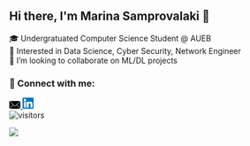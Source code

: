 ## Hi there, I'm Marina Samprovalaki 👋

<!--
**marina-sam14/marina-sam14** is a ✨ _special_ ✨ repository because its `README.md` (this file) appears on your GitHub profile.

Here are some ideas to get you started:

- 🔭 I’m currently working on ...
- 🌱 I’m currently learning ...
- 👯 I’m looking to collaborate on ...
- 🤔 I’m looking for help with ...
- 💬 Ask me about ...
- 📫 How to reach me: ...
- 😄 Pronouns: ...
- ⚡ Fun fact: ...
-->

🎓 Undergratuated Computer Science Student @ AUEB </br>
👀 Interested in Data Science, Cyber Security, Network Engineer </br>
👯 I’m looking to collaborate on ML/DL projects </br>
 
### 🤝 Connect with me:

<a href="mailto:info@edx.org"><img src="https://raw.githubusercontent.com/marina-sam14/marina-sam14/main/images/mail.jpg" alt="Marina Samprovalaki | LinkedIn" width="20px"/>
</a> 
<a href="https://www.linkedin.com/in/marina-samprovalaki/"><img  src="https://raw.githubusercontent.com/marina-sam14/marina-sam14/main/images/linkedin.svg" alt="Marina Samprovalaki | LinkedIn" width="20px"/>
</a> 
</br>
 ![visitors](https://visitor-badge.glitch.me/badge?page_id=page.id&left_color=green&right_color=red)
</br>

<img height="180em" src="https://github-readme-stats.vercel.app/api?username=Gapur&show_icons=true&hide_border=true&&count_private=true&include_all_commits=true" />

